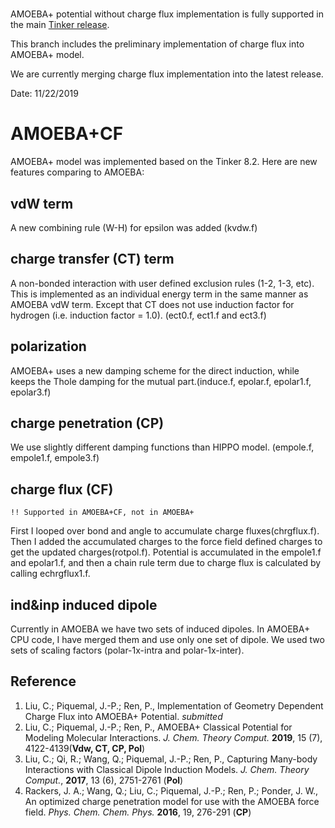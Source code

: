 # 
AMOEBA+ potential without charge flux implementation is fully supported in the main [Tinker release](https://github.com/TinkerTools/Tinker/tree/release).

This branch includes the preliminary implementation of charge flux into AMOEBA+ model.

We are currently merging charge flux implementation into the latest release.

Date: 11/22/2019


# AMOEBA+CF

  AMOEBA+ model was implemented based on the Tinker 8.2. Here are new features comparing to AMOEBA:

## vdW term
  A new combining rule (W-H) for epsilon was added (kvdw.f) 

## charge transfer (CT) term 
  A non-bonded interaction with user defined exclusion rules (1-2, 1-3, etc). 
  This is implemented as an individual energy term in the same manner as AMOEBA vdW term. 
  Except that CT does not use induction factor for hydrogen (i.e. induction factor = 1.0).
  (ect0.f, ect1.f and ect3.f)

## polarization
  AMOEBA+ uses a new damping scheme for the direct induction, while keeps the Thole damping for the mutual part.(induce.f, epolar.f, epolar1.f, epolar3.f)

## charge penetration (CP)
  We use slightly different damping functions than HIPPO model. (empole.f, empole1.f, empole3.f) 

## charge flux (CF) 

	!! Supported in AMOEBA+CF, not in AMOEBA+

  First I looped over bond and angle to accumulate charge fluxes(chrgflux.f). 
  Then I added the accumulated charges to the force field defined charges to get the updated charges(rotpol.f). 
  Potential is accumulated in the empole1.f and epolar1.f, and then a chain rule term due to charge flux is calculated by calling echrgflux1.f. 

## ind&inp induced dipole
  Currently in AMOEBA we have two sets of induced dipoles. In AMOEBA+ CPU code, I have merged them and use only one set of dipole. We used two sets of scaling factors (polar-1x-intra and polar-1x-inter).

## Reference

1. Liu, C.; Piquemal, J.-P.; Ren, P., Implementation of Geometry Dependent Charge Flux into AMOEBA+ Potential.  *submitted*
1. Liu, C.; Piquemal, J.-P.; Ren, P., AMOEBA+ Classical Potential for Modeling Molecular Interactions. *J. Chem. Theory Comput.* **2019**, 15 (7), 4122-4139(__Vdw, CT, CP, Pol__)
1. Liu, C.; Qi, R.; Wang, Q.; Piquemal, J.-P.; Ren, P., Capturing Many-body Interactions with Classical Dipole Induction Models. *J. Chem. Theory Comput.*, **2017**, 13 (6), 2751-2761 (__Pol__)
1. Rackers, J. A.; Wang, Q.; Liu, C.; Piquemal, J.-P.; Ren, P.; Ponder, J. W., An optimized charge penetration model for use with the AMOEBA force field. *Phys. Chem. Chem. Phys.* **2016**, 19, 276-291 (__CP__)
